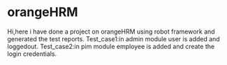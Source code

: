 # orangeHRM
Hi,here i have done a project on orangeHRM using robot framework and generated the test reports.
Test_case1:in admin module user is added and loggedout.
Test_case2:in pim module employee is added and create the login credentials.
